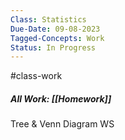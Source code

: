 ```yaml
---
Class: Statistics
Due-Date: 09-08-2023
Tagged-Concepts: Work
Status: In Progress
---
```

#class-work 

##### All Work: [[Homework]]
Tree & Venn Diagram WS

